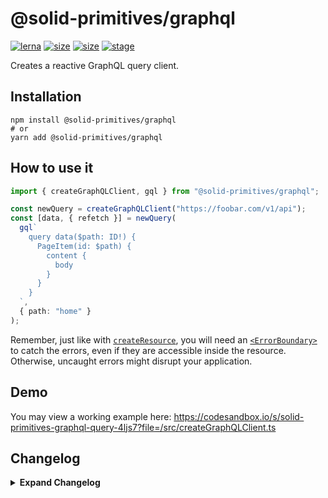 # @solid-primitives/graphql

[![lerna](https://img.shields.io/badge/maintained%20with-lerna-cc00ff.svg?style=for-the-badge)](https://lerna.js.org/)
[![size](https://img.shields.io/bundlephobia/minzip/@solid-primitives/audio?style=for-the-badge)](https://bundlephobia.com/package/@solid-primitives/graphql)
[![size](https://img.shields.io/npm/v/@solid-primitives/graphql?style=for-the-badge)](https://www.npmjs.com/package/@solid-primitives/graphql)
[![stage](https://img.shields.io/endpoint?style=for-the-badge&url=https%3A%2F%2Fraw.githubusercontent.com%2Fdavedbase%2Fsolid-primitives%2Fmain%2Fassets%2Fbadges%2Fstage-3.json)](https://github.com/davedbase/solid-primitives#contribution-process)

Creates a reactive GraphQL query client.

## Installation

```
npm install @solid-primitives/graphql
# or
yarn add @solid-primitives/graphql
```

## How to use it

```ts
import { createGraphQLClient, gql } from "@solid-primitives/graphql";

const newQuery = createGraphQLClient("https://foobar.com/v1/api");
const [data, { refetch }] = newQuery(
  gql`
    query data($path: ID!) {
      PageItem(id: $path) {
        content {
          body
        }
      }
    }
  `,
  { path: "home" }
);
```

Remember, just like with [`createResource`](https://www.solidjs.com/docs/latest/api#createresource), you will need an [`<ErrorBoundary>`](https://www.solidjs.com/docs/latest/api#%3Cerrorboundary%3E) to catch the errors, even if they are accessible inside the resource. Otherwise, uncaught errors might disrupt your application.

## Demo

You may view a working example here: https://codesandbox.io/s/solid-primitives-graphql-query-4ljs7?file=/src/createGraphQLClient.ts

## Changelog

<details>
<summary><b>Expand Changelog</b></summary>

1.0.0

Initial commit and publish of primitive.

1.0.3

Released with CJS support.

1.0.4

Updated to latest Solid.

1.0.6

Function argument improvements, named exports.

</details>
